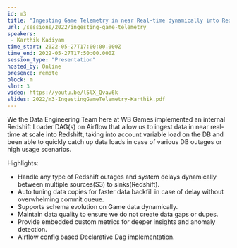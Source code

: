 ```yaml
---
id: m3
title: "Ingesting Game Telemetry in near Real-time dynamically into Redshift with Airflow (WB Games)"
url: /sessions/2022/ingesting-game-telemetry
speakers:
 - Karthik Kadiyam
time_start: 2022-05-27T17:00:00.000Z
time_end: 2022-05-27T17:50:00.000Z
session_type: "Presentation"
hosted_by: Online
presence: remote
block: m
slot: 3
video: https://youtu.be/l5lX_Qvav6k
slides: 2022/m3-IngestingGameTelemetry-Karthik.pdf
---
```


We the Data Engineering Team here at WB Games implemented an internal Redshift Loader DAG(s) on Airflow that allow us to ingest data in near real-time at scale into Redshift, taking into account variable load on the DB and been able to quickly catch up data loads in case of various DB outages or high usage scenarios.
  
Highlights:
  * Handle any type of Redshift outages and system delays dynamically between multiple sources(S3) to sinks(Redshift).
  * Auto tuning data copies for faster data backfill in case of delay without overwhelming commit queue.
  * Supports schema evolution on Game data dynamically.
  * Maintain data quality to ensure we do not create data gaps or dupes.
  * Provide embedded custom metrics for deeper insights and anomaly detection.
  * Airflow config based Declarative Dag implementation.

